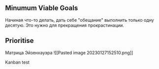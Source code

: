 ## Minumum Viable Goals
Начиная что-то делать, дать себе "обещание" выполнить только одну десятую. Это нужно для прекращения прокрастинации.

## Prioritise
Матрица Эйзенхауэра
![[Pasted image 20230127152510.png]]



Kanban test